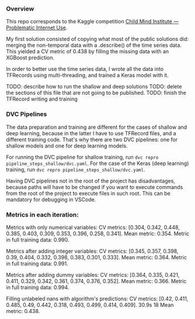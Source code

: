 ### Overview

This repo corresponds to the Kaggle competition 
[Child Mind Institute — Problematic Internet Use](https://www.kaggle.com/competitions/child-mind-institute-problematic-internet-use).

My first solution consisted of copying what most of the public solutions did: merging the non-temporal data with a .describe() of the time series data. This yielded a CV metric of 0.438 by filling the missing data with an XGBoost prediction.

In order to better use the time series data, I wrote all the data into TFRecords using multi-threading, and trained a Keras model with it.

TODO: describe how to run the shallow and deep solutions
TODO: delete the sections of this file that are not going to be published.
TODO: finish the TFRecord writing and training

### DVC Pipelines

The data preparation and training are different for the cases of shallow and deep learning, because in the latter I have to use TFRecord files, and a different training code. That's why there are two DVC pipelines: one for shallow models and one for deep learning models.

For running the DVC pipeline for shallow training, run `dvc repro pipeline_steps_shallow/dvc.yaml`. For the case of the Keras (deep learning) training, run `dvc repro pipeline_steps_shallow/dvc.yaml`.

Having DVC pipelines not in the root of the project has disadvantages, because paths will have to be changed if you want to execute commands from the root of the project to execute files in such root. This can be mandatory for debugging in VSCode.

### Metrics in each iteration:

Metrics with only numerical variables:
CV metrics: [0.304, 0.342, 0.448, 0.385, 0.403, 0.309, 0.353, 0.396, 0.258, 0.341].
Mean metric:  0.354.
Metric in full training data:  0.990.

Metrics after adding integer variables:
CV metrics: [0.345, 0.357, 0.398, 0.39, 0.404, 0.332, 0.398, 0.383, 0.301, 0.333].
Mean metric:  0.364.
Metric in full training data:  0.991.

Metrics after adding dummy variables:
CV metrics: [0.364, 0.335, 0.421, 0.411, 0.329, 0.342, 0.361, 0.374, 0.376, 0.352].
Mean metric:  0.366.
Metric in full training data:  0.994.

Filling unlabeled nans with algorithm's predictions:
CV metrics: [0.42, 0.411, 0.485, 0.49, 0.442, 0.318, 0.493, 0.499, 0.414, 0.409].
30.9s	18	Mean metric:  0.438.
